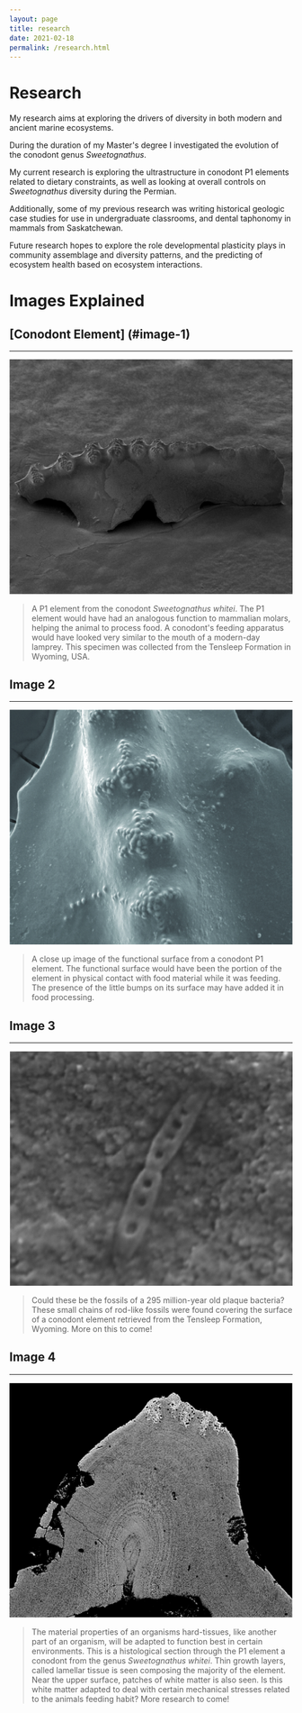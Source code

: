 ```yaml
---
layout: page
title: research
date: 2021-02-18
permalink: /research.html
---
```


# Research

My research aims at exploring the drivers of diversity in both modern and ancient marine ecosystems.

During the duration of my Master's degree I investigated the evolution of the conodont genus *Sweetognathus*.

My current research is exploring the ultrastructure in conodont P1 elements related to dietary constraints, as well as looking at overall controls on *Sweetognathus* diversity during the Permian.

Additionally, some of my previous research was writing historical geologic case studies for use in undergraduate classrooms, and dental taphonomy in mammals from Saskatchewan.

Future research hopes to explore the role developmental plasticity plays in community assemblage and diversity patterns, and the predicting of ecosystem health based on ecosystem interactions.

# Images Explained

## [Conodont Element] (#image-1)
---
<body>
  <p align="center">
  <img class="img-research img-responsive" src="img/portfolio-1.jpg" />
  </p>
</body>

>A P1 element from the conodont *Sweetognathus whitei*. The P1 element would have had an analogous function to mammalian molars, helping the animal to process food. A conodont's feeding apparatus would have looked very similar to the mouth of a modern-day lamprey. This specimen was collected from the Tensleep Formation in Wyoming, USA.

## Image 2
---
<body>
  <p align="center">
  <img class="img-research img-responsive" src="img/portfolio-2.jpg" />
  </p>
</body>

>A close up image of the functional surface from a conodont P1 element. The functional surface would have been the portion of the element in physical contact with food material while it was feeding. The presence of the little bumps on its surface may have added it in food processing.

## Image 3
---
<body>
  <p align="center">
  <img class="img-research img-responsive" src="img/portfolio-3.jpg" />
  </p>
</body>

>Could these be the fossils of a 295 million-year old plaque bacteria? These small chains of rod-like fossils were found covering the surface of a conodont element retrieved from the Tensleep Formation, Wyoming. More on this to come!

## Image 4
---
<body>
  <p align="center">
  <img class="img-research img-responsive" src="img/portfolio-4.jpg" />
  </p>
</body>

>The material properties of an organisms hard-tissues, like another part of an organism, will be adapted to function best in certain environments. This is a histological section through the P1 element a conodont from the genus *Sweetognathus whitei*. Thin growth layers, called lamellar tissue is seen composing the majority of the element. Near the upper surface, patches of white matter is also seen. Is this white matter adapted to deal with certain mechanical stresses related to the animals feeding habit? More research to come!

